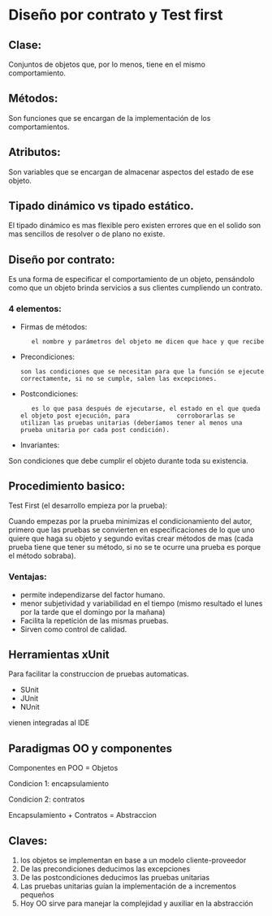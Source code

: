 # Diseño por contrato y Test first

## Clase:

Conjuntos de objetos que, por lo menos, tiene en el mismo comportamiento.

## Métodos:

Son funciones que se encargan de la implementación de los comportamientos.

## Atributos:

Son variables que se encargan de almacenar aspectos del estado de ese objeto.

## Tipado dinámico vs tipado estático.

El tipado dinámico es mas flexible pero existen errores que en el solido son mas sencillos de resolver o de plano no existe.

## Diseño por contrato:

Es una forma de especificar el comportamiento de un objeto, pensándolo como que un objeto brinda servicios a sus clientes cumpliendo un contrato.

### 4 elementos:

- Firmas de métodos:

         el nombre y parámetros del objeto me dicen que hace y que recibe

- Precondiciones:
    
      son las condiciones que se necesitan para que la función se ejecute correctamente, si no se cumple, salen las excepciones.
    
- Postcondiciones:

         es lo que pasa después de ejecutarse, el estado en el que queda el objeto post ejecución, para             corroborarlas se utilizan las pruebas unitarias (deberíamos tener al menos una prueba unitaria por cada post condición).

- Invariantes:

Son condiciones que debe cumplir el objeto durante toda su existencia.

## Procedimiento basico:



Test First (el desarrollo empieza por la prueba):



Cuando empezas por la prueba minimizas el condicionamiento del autor, primero que las pruebas se convierten en especificaciones de lo que uno quiere que haga su objeto y segundo evitas crear métodos de mas (cada prueba tiene que tener su método, si no se te ocurre una prueba es porque el método sobraba). 

### Ventajas:

- permite independizarse del factor humano.
- menor subjetividad y variabilidad en el tiempo (mismo resultado el lunes por la tarde que el domingo por la mañana)
- Facilita la repetición de las mismas pruebas.
- Sirven como control de calidad.

## Herramientas xUnit

Para facilitar la construccion de pruebas automaticas.

- SUnit
- JUnit
- NUnit

vienen integradas al IDE

## Paradigmas OO y componentes

Componentes en POO = Objetos

Condicion 1: encapsulamiento

Condicion 2: contratos

Encapsulamiento + Contratos = Abstraccion

## Claves:

1. los objetos se implementan en base a un modelo cliente-proveedor
2. De las precondiciones deducimos las excepciones
3. De las postcondiciones deducimos las pruebas unitarias
4. Las pruebas unitarias guían la implementación de a incrementos pequeños
5. Hoy OO sirve para manejar la complejidad y auxiliar en la abstracción